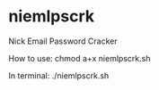 # niemlpscrk
Nick Email Password Cracker

How to use:
chmod a+x niemlpscrk.sh

In terminal:
./niemlpscrk.sh
